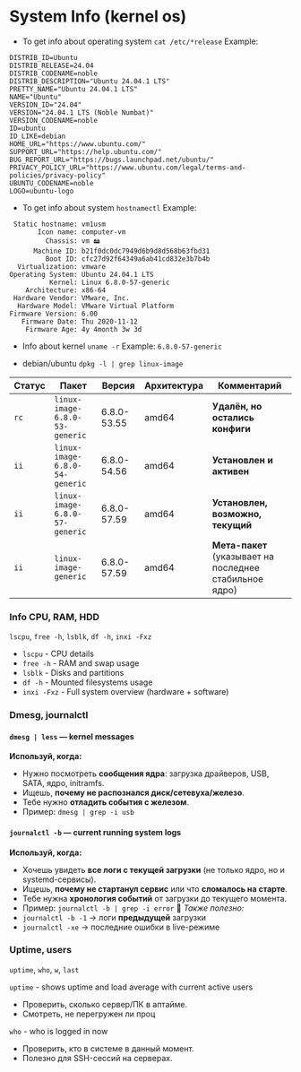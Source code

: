 # System Info (kernel os)

- To get info about operating system
`cat /etc/*release`
Example:
```
DISTRIB_ID=Ubuntu
DISTRIB_RELEASE=24.04
DISTRIB_CODENAME=noble
DISTRIB_DESCRIPTION="Ubuntu 24.04.1 LTS"
PRETTY_NAME="Ubuntu 24.04.1 LTS"
NAME="Ubuntu"
VERSION_ID="24.04"
VERSION="24.04.1 LTS (Noble Numbat)"
VERSION_CODENAME=noble
ID=ubuntu
ID_LIKE=debian
HOME_URL="https://www.ubuntu.com/"
SUPPORT_URL="https://help.ubuntu.com/"
BUG_REPORT_URL="https://bugs.launchpad.net/ubuntu/"
PRIVACY_POLICY_URL="https://www.ubuntu.com/legal/terms-and-policies/privacy-policy"
UBUNTU_CODENAME=noble
LOGO=ubuntu-logo
```

- To get info about system
`hostnamectl`
Example:
```
 Static hostname: vm1usm
       Icon name: computer-vm
         Chassis: vm 🖴
      Machine ID: b21f0dc0dc7949d6b9d8d568b63fbd31
         Boot ID: cfc27d92f64349a6ab41cd832e3b7b4b
  Virtualization: vmware
Operating System: Ubuntu 24.04.1 LTS
          Kernel: Linux 6.8.0-57-generic
    Architecture: x86-64
 Hardware Vendor: VMware, Inc.
  Hardware Model: VMware Virtual Platform
Firmware Version: 6.00
   Firmware Date: Thu 2020-11-12
    Firmware Age: 4y 4month 3w 3d
```

- Info about kernel
`uname -r`
Example:
`6.8.0-57-generic`

- debian/ubuntu
`dpkg -l | grep linux-image`

|Статус|Пакет|Версия|Архитектура|Комментарий|
|---|---|---|---|---|
|`rc`|`linux-image-6.8.0-53-generic`|6.8.0-53.55|amd64|**Удалён, но остались конфиги**|
|`ii`|`linux-image-6.8.0-54-generic`|6.8.0-54.56|amd64|**Установлен и активен**|
|`ii`|`linux-image-6.8.0-57-generic`|6.8.0-57.59|amd64|**Установлен, возможно, текущий**|
|`ii`|`linux-image-generic`|6.8.0-57.59|amd64|**Мета-пакет** (указывает на последнее стабильное ядро)|


### Info CPU, RAM, HDD
`lscpu`, `free -h`, `lsblk`, `df -h`, `inxi -Fxz`

- `lscpu` - CPU details
- `free -h` - RAM and swap usage
- `lsblk` - Disks and partitions
- `df -h` - Mounted filesystems usage
- `inxi -Fxz` - Full system overview (hardware + software)

### Dmesg, journalctl

#### `dmesg | less` — kernel messages
**Используй, когда:**
- Нужно посмотреть **сообщения ядра**: загрузка драйверов, USB, SATA, ядро, initramfs.
- Ищешь, **почему не распознался диск/сетевуха/железо**.
- Тебе нужно **отладить события с железом**.
- Пример: `dmesg | grep -i usb`


#### `journalctl -b` — current running system logs
**Используй, когда:**
- Хочешь увидеть **все логи с текущей загрузки** (не только ядро, но и systemd-сервисы).
- Ищешь, **почему не стартанул сервис** или что **сломалось на старте**.
- Тебе нужна **хронология событий** от загрузки до текущего момента.
- Пример: `journalctl -b | grep -i error`
📌 _Также полезно:_
- `journalctl -b -1` → логи **предыдущей** загрузки
- `journalctl -xe` → последние ошибки в live-режиме

### Uptime, users
`uptime`, `who`, `w`, `last`

`uptime` - shows uptime and load average with current active users
- Проверить, сколько сервер/ПК в аптайме.
- Смотреть, не перегружен ли проц

`who`  - who is logged in now
- Проверить, кто в системе в данный момент.
- Полезно для SSH-сессий на серверах.

